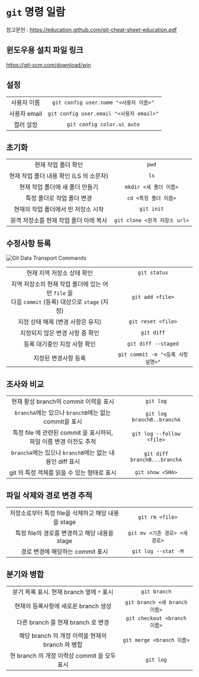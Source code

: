 # `git` 명령 일람

참고문헌 : https://education.github.com/git-cheat-sheet-education.pdf

## 윈도우용 설치 파일 링크

https://git-scm.com/download/win

## 설정

|            |                                                |
|:----------:|:----------------------------------------------:|
| 사용자 이름 | `git config user.name "<사용자 이름>"`          |
| 사용자 email | `git config user.email "<사용자 email>"`      |
| 컬러 설정 | `git config color.ui auto`                       |

## 초기화

|            |                                                |
|:----------:|:----------------------------------------------:|
| 현재 작업 폴더 확인 | `pwd` |
| 현재 작업 폴더 내용 확인  (LS 의 소문자) | `ls` |
| 현재 작업 폴더에 새 폴더 만들기 | `mkdir <새 폴더 이름>` |
| 특정 폴더로 작업 폴더 변경 | `cd <특정 폴더 이름>` |
| 현재의 작업 폴더에서 빈 저장소 시작 | `git init` |
| 원격 저장소를 현재 작업 폴더 아래 복사 | `git clone <원격 저장소 url>`      |

## 수정사항 등록

![Git Data Transport Commands](https://images.osteele.com/2008/git-transport.png)

|            |                                                |
|:----------:|:----------------------------------------------:|
| 현재 지역 저장소 상태 확인 | `git status` |
| 지역 저장소의 현재 작업 폴더에 있는 어떤 `file` 을 <br> 다음 `commit` (등록) 대상으로 `stage` (지정) | `git add <file>` |
| 지정 상태 해제 (변경 사항은 유지) | `git reset <file>` |
| 지정되지 않은 변경 사항 중 확인 | `git diff` |
| 등록 대기중인 지정 사항 확인 | `git diff --staged` |
| 지정된 변경사항 등록 | `git commit -m "<등록 사항 설명>"` |

## 조사와 비교

|            |                                                |
|:----------:|:----------------------------------------------:|
| 현재 활성 branch의 commit 이력을 표시 | `git log` |
| `branchA`에는 있으나 `branchB`에는 없는 commit을 표시 | `git log branchB..branchA` |
| 특정 file 에 관련된 commit 을 표시하되, 파일 이름 변경 이전도 추적 | `git log --follow <file>` |
| `branchA`에는 있으나 `branchB`에는 없는 내용인 diff 표시 | `git diff branchB...branchA` |
| git 의 특정 객체를 읽을 수 있는 형태로 표시 | `git show <SHA>` |

## 파일 삭제와 경로 변경 추적

|            |                                                |
|:----------:|:----------------------------------------------:|
| 저장소로부터 특정 file을 삭제하고 해당 내용을 stage | `git rm <file>` |
| 특정 file의 경로를 변경하고 해당 내용을 stage | `git mv <기존 경로> <새 경로>` |
| 경로 변경에 해당하는 commit 표시 | `git log --stat -M` |

## 분기와 병합

|            |                                                |
|:----------:|:----------------------------------------------:|
| 분기 목록 표시. 현재 branch 옆에 `*` 표시 | `git branch` |
| 현재의 등록사항에 새로운 branch 생성 | `git branch <새 branch 이름>` |
| 다른 branch 를 현재 branch 로 변경 | `git checkout <branch 이름>` |
| 해당 branch 의 개정 이력을 현재의 branch 와 병합 | `git merge <branch 이름>` |
| 현 branch 의 개정 이력상 commit 을 모두 표시 | `git log` |
